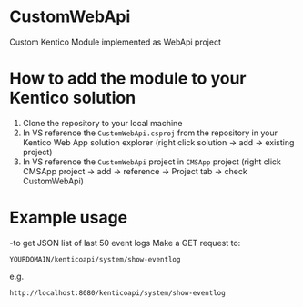 CustomWebApi
=======================
Custom Kentico Module implemented as WebApi project

How to add the module to your Kentico solution
=======================
1. Clone the repository to your local machine
2. In VS reference the ```CustomWebApi.csproj``` from the repository in your Kentico Web App solution explorer (right click solution -> add -> existing project)
3. In VS reference the ```CustomWebApi``` project in ```CMSApp``` project (right click CMSApp project -> add -> reference -> Project tab -> check CustomWebApi)

Example usage
=======================
-to get JSON list of last 50 event logs Make a GET request to:

```
YOURDOMAIN/kenticoapi/system/show-eventlog
```

e.g.

```
http://localhost:8080/kenticoapi/system/show-eventlog
```